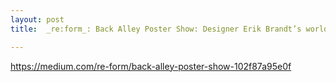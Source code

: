 ```yaml
---
layout: post
title:  _re:form_: Back Alley Poster Show: Designer Erik Brandt’s world-famous garage gallerydate:   2014-09-17

---
```


https://medium.com/re-form/back-alley-poster-show-102f87a95e0f

